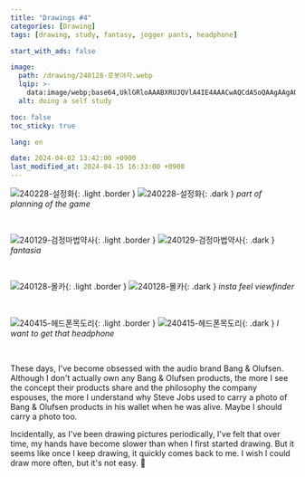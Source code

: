 ```yaml
---
title: "Drawings #4"
categories: [Drawing]
tags: [drawing, study, fantasy, jogger pants, headphone]

start_with_ads: false

image:
  path: /drawing/240128-로봇야자.webp
  lqip: >-
    data:image/webp;base64,UklGRloAAABXRUJQVlA4IE4AAACwAQCdASoQAAgAAgA0JQBOgB36ciQAAP73Zxg8nMfva2Os143DTtvMAxoT1TRUfxmUiXdGG2V8tdhdRzeD1G4Kyg7P6bSZH60qEDAgAAA=
  alt: doing a self study

toc: false
toc_sticky: true

lang: en

date: 2024-04-02 13:42:00 +0900
last_modified_at: 2024-04-15 16:33:00 +0900
---
```


![240228-설정화](/drawing/240228-설정화.webp){: .light .border }
![240228-설정화](/drawing/240228-설정화.webp){: .dark }
_part of planning of the game_

<br>

![240129-검정마법약사](/drawing/240129-검정마법약사.webp){: .light .border }
![240129-검정마법약사](/drawing/240129-검정마법약사.webp){: .dark }
_fantasia_

<br>

![240128-몰카](/drawing/240128-카메라.webp){: .light .border }
![240128-몰카](/drawing/240128-카메라.webp){: .dark }
_insta feel viewfinder_

<br>

![240415-헤드폰목도리](/drawing/240415-헤드폰목도리.webp){: .light .border }
![240415-헤드폰목도리](/drawing/240415-헤드폰목도리.webp){: .dark }
_I want to get that headphone_

<br>

These days, I've become obsessed with the audio brand Bang & Olufsen. Although I don't actually own any Bang & Olufsen products, the more I see the concept their products share and the philosophy the company espouses, the more I understand why Steve Jobs used to carry a photo of Bang & Olufsen products in his wallet when he was alive. Maybe I should carry a photo too.

Incidentally, as I've been drawing pictures periodically, I've felt that over time, my hands have become slower than when I first started drawing. But it seems like once I keep drawing, it quickly comes back to me. I wish I could draw more often, but it's not easy. 🥲
